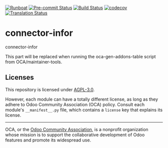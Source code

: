 
[![Runboat](https://img.shields.io/badge/runboat-Try%20me-875A7B.png)](https://runboat.odoo-community.org/builds?repo=OCA/connector-infor&target_branch=18.0)
[![Pre-commit Status](https://github.com/OCA/connector-infor/actions/workflows/pre-commit.yml/badge.svg?branch=18.0)](https://github.com/OCA/connector-infor/actions/workflows/pre-commit.yml?query=branch%3A18.0)
[![Build Status](https://github.com/OCA/connector-infor/actions/workflows/test.yml/badge.svg?branch=18.0)](https://github.com/OCA/connector-infor/actions/workflows/test.yml?query=branch%3A18.0)
[![codecov](https://codecov.io/gh/OCA/connector-infor/branch/18.0/graph/badge.svg)](https://codecov.io/gh/OCA/connector-infor)
[![Translation Status](https://translation.odoo-community.org/widgets/connector-infor-18-0/-/svg-badge.svg)](https://translation.odoo-community.org/engage/connector-infor-18-0/?utm_source=widget)

<!-- /!\ do not modify above this line -->

# connector-infor

connector-infor

<!-- /!\ do not modify below this line -->

<!-- prettier-ignore-start -->

[//]: # (addons)

This part will be replaced when running the oca-gen-addons-table script from OCA/maintainer-tools.

[//]: # (end addons)

<!-- prettier-ignore-end -->

## Licenses

This repository is licensed under [AGPL-3.0](LICENSE).

However, each module can have a totally different license, as long as they adhere to Odoo Community Association (OCA)
policy. Consult each module's `__manifest__.py` file, which contains a `license` key
that explains its license.

----
OCA, or the [Odoo Community Association](http://odoo-community.org/), is a nonprofit
organization whose mission is to support the collaborative development of Odoo features
and promote its widespread use.
